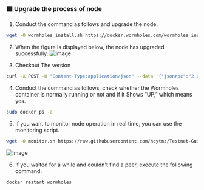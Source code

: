 ### :green_square: Upgrade the process of node
1.  Conduct the command as follows and upgrade the node.
```bash
wget -O wormholes_install.sh https://docker.wormholes.com/wormholes_install.sh && sudo bash wormholes_install.sh
```
2.  When the figure is displayed below, the node has upgraded successfully.
![image](https://user-images.githubusercontent.com/35812219/212500761-cc29935d-5022-4367-8d87-2bfae8932bfc.png)

3.  Checkout The version
```bash
curl -X POST -H "Content-Type:application/json" --data '{"jsonrpc":"2.0","method":"eth_version","id":64}' http://127.0.0.1:8545
```

4.  Conduct the command as follows, check whether the Wormholes container is normally running or not and if it Shows “UP,” which means yes.
```bash
sudo docker ps -a
```
5.  If you want to monitor node operation in real time, you can use the monitoring script.
```bash
wget -O monitor.sh https://raw.githubusercontent.com/hcytmz/Testnet-Guides/main/Wormholes/monitor.sh && sudo bash monitor.sh
```
![image](https://user-images.githubusercontent.com/35812219/212500614-f33a03eb-dccb-42ee-8932-5b4e1f849cca.png)

6.  If you waited for a while and couldn't find a peer, execute the following command.
```bash
docker restart wormholes
```
